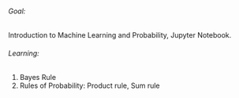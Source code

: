 ###### Goal:

Introduction to Machine Learning and Probability, Jupyter Notebook.

###### Learning:

1. Bayes Rule
2. Rules of Probability: Product rule, Sum rule

